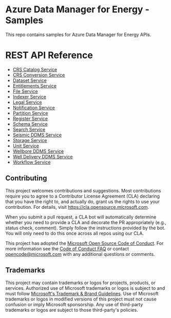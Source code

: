 # Azure Data Manager for Energy - Samples

This repo contains samples for Azure Data Manager for Energy APIs.

# REST API Reference

* [CRS Catalog Service](/adme-samples/rest-apis/index.html?page=/adme-samples/rest-apis/M12/crs_catalog_v2_openapi.yaml)
* [CRS Conversion Service](/adme-samples/rest-apis/index.html?page=/adme-samples/rest-apis/M12/crs_converter_openapi.yaml)
* [Dataset Service](/adme-samples/rest-apis/index.html?page=/adme-samples/rest-apis/M12/dataset_openapi.yaml)
* [Entitlements Service](/adme-samples/rest-apis/index.html?page=/adme-samples/rest-apis/M12/entitlements_openapi.yaml)
* [File Service](/adme-samples/rest-apis/index.html?page=/adme-samples/rest-apis/M12/file_service_openapi.yaml)
* [Indexer Service](/adme-samples/rest-apis/index.html?page=/adme-samples/rest-apis/M12/indexer_openapi.yaml)
* [Legal Service](/adme-samples/rest-apis/index.html?page=/adme-samples/rest-apis/M12/compliance_openapi.yaml)
* [Notification Service](/adme-samples/rest-apis/index.html?page=/adme-samples/rest-apis/M12/notification_openapi.yaml)
* [Partition Service](/adme-samples/rest-apis/index.html?page=/adme-samples/rest-apis/M12/partition_openapi.yaml)
* [Register Service](/adme-samples/rest-apis/index.html?page=/adme-samples/rest-apis/M12/register_openapi.yaml)
* [Schema Service](/adme-samples/rest-apis/index.html?page=/adme-samples/rest-apis/M12/schema_openapi.yaml)
* [Search Service](/adme-samples/rest-apis/index.html?page=/adme-samples/rest-apis/M12/search_openapi.yaml)
* [Seismic DDMS Service](/adme-samples/rest-apis/index.html?page=/adme-samples/rest-apis/M12/seismic_ddms_openapi.yaml)
* [Storage Service](/adme-samples/rest-apis/index.html?page=/adme-samples/rest-apis/M12/storage_openapi.yaml)
* [Unit Service](/adme-samples/rest-apis/index.html?page=/adme-samples/rest-apis/M12/unit_service_v3_openapi.yaml)
* [Wellbore DDMS Service](/adme-samples/rest-apis/index.html?page=/adme-samples/rest-apis/M12/wellbore_ddms_openapi.yaml)
* [Well Delivery DDMS Service](/adme-samples/rest-apis/index.html?page=/adme-samples/rest-apis/M12/welldelivery_ddms_openapi.yaml)
* [Workflow Service](/adme-samples/rest-apis/index.html?page=/adme-samples/rest-apis/M12/workflow_openapi.yaml)

## Contributing

This project welcomes contributions and suggestions.  Most contributions require you to agree to a
Contributor License Agreement (CLA) declaring that you have the right to, and actually do, grant us
the rights to use your contribution. For details, visit https://cla.opensource.microsoft.com.

When you submit a pull request, a CLA bot will automatically determine whether you need to provide
a CLA and decorate the PR appropriately (e.g., status check, comment). Simply follow the instructions
provided by the bot. You will only need to do this once across all repos using our CLA.

This project has adopted the [Microsoft Open Source Code of Conduct](https://opensource.microsoft.com/codeofconduct/).
For more information see the [Code of Conduct FAQ](https://opensource.microsoft.com/codeofconduct/faq/) or
contact [opencode@microsoft.com](mailto:opencode@microsoft.com) with any additional questions or comments.

## Trademarks

This project may contain trademarks or logos for projects, products, or services. Authorized use of Microsoft
trademarks or logos is subject to and must follow
[Microsoft's Trademark & Brand Guidelines](https://www.microsoft.com/en-us/legal/intellectualproperty/trademarks/usage/general).
Use of Microsoft trademarks or logos in modified versions of this project must not cause confusion or imply Microsoft sponsorship.
Any use of third-party trademarks or logos are subject to those third-party's policies.
